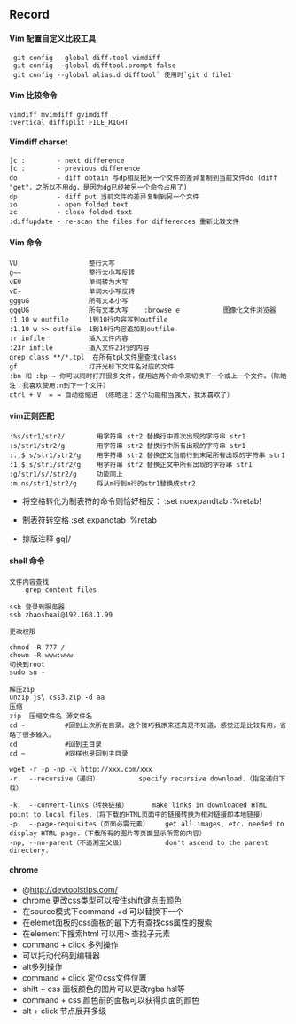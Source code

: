 ## Record

#### Vim 配置自定义比较工具

     git config --global diff.tool vimdiff
     git config --global difftool.prompt false
     git config --global alias.d difftool` 使用时`git d file1

#### Vim 比较命令
    vimdiff mvimdiff gvimdiff
    :vertical diffsplit FILE_RIGHT

#### Vimdiff charset

    ]c :        - next difference
    [c :        - previous difference
    do          - diff obtain 与dp相反把另一个文件的差异复制到当前文件do (diff "get"，之所以不用dg，是因为dg已经被另一个命令占用了)
    dp          - diff put 当前文件的差异复制到另一个文件
    zo          - open folded text
    zc          - close folded text
    :diffupdate - re-scan the files for differences 重新比较文件

#### Vim 命令

    VU                  整行大写
    g~~                 整行大小写反转
    vEU                 单词转为大写
    vE~                 单词大小写反转
    ggguG               所有文本小写
    gggUG               所有文本大写    :browse e           图像化文件浏览器
    :1,10 w outfile     1到10行内容写到outfile
    :1,10 w >> outfile  1到10行内容追加到outfile
    :r infile           插入文件内容
    :23r infile         插入文件23行的内容
    grep class **/*.tpl  在所有tpl文件里查找class
    gf                  打开光标下文件名对应的文件
    :bn 和 :bp → 你可以同时打开很多文件，使用这两个命令来切换下一个或上一个文件。（陈皓注：我喜欢使用:n到下一个文件）
    ctrl + V  = → 自动给缩进 （陈皓注：这个功能相当强大，我太喜欢了）

#### vim正则匹配

    :%s/str1/str2/        用字符串 str2 替换行中首次出现的字符串 str1
    :s/str1/str2/g        用字符串 str2 替换行中所有出现的字符串 str1
    :.,$ s/str1/str2/g    用字符串 str2 替换正文当前行到末尾所有出现的字符串 str1
    :1,$ s/str1/str2/g    用字符串 str2 替换正文中所有出现的字符串 str1
    :g/str1/s//str2/g     功能同上
    :m,ns/str1/str2/g     将从m行到n行的str1替换成str2

 * 将空格转化为制表符的命令则恰好相反：
    :set noexpandtab
    :%retab!

 * 制表符转空格
    :set expandtab
    :%retab
 * 排版注释
    gq]/


#### shell 命令

    文件内容查找
        grep content files 

    ssh 登录到服务器
    ssh zhaoshuai@192.168.1.99

    更改权限

    chmod -R 777 /
    chown -R www:www
    切换到root
    sudo su - 
    
    解压zip
    unzip js\ css3.zip -d aa
    压缩
    zip  压缩文件名 源文件名
    cd -          #回到上次所在目录，这个技巧我原来还真是不知道，感觉还是比较有用，省略了很多输入。
    cd            #回到主目录
    cd ~          #同样也是回到主目录

    wget -r -p -np -k http://xxx.com/xxx
    -r,  --recursive（递归）          specify recursive download.（指定递归下载）

    -k,  --convert-links（转换链接）      make links in downloaded HTML point to local files.（将下载的HTML页面中的链接转换为相对链接即本地链接）
    -p,  --page-requisites（页面必需元素）    get all images, etc. needed to display HTML page.（下载所有的图片等页面显示所需的内容）
    -np, --no-parent（不追溯至父级）          don't ascend to the parent directory.

#### chrome 
   * @http://devtoolstips.com/
   * chrome 更改css类型可以按住shift键点击颜色
   * 在source模式下command +d 可以替换下一个
   * 在elemet面板的css面板的最下方有查找css属性的搜索
   * 在element下搜索html 可以用> 查找子元素
   * command + click 多列操作
   * 可以托动代码到编辑器
   * alt多列操作
   * command + click 定位css文件位置
   * shift + css 面板颜色的图片可以更改rgba hsl等
   * command + css 颜色前的面板可以获得页面的颜色
   * alt + click 节点展开多级


